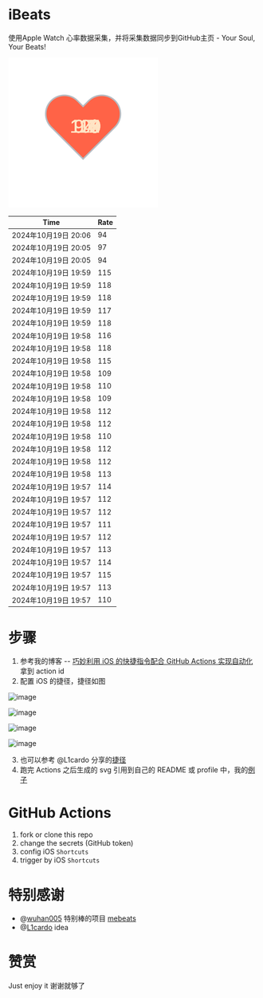 # iBeats
使用Apple Watch 心率数据采集，并将采集数据同步到GitHub主页 - Your Soul, Your Beats!

![](./files/heart.svg)

<!--START_SECTION:my_heart_rate-->
| Time | Rate | 
 | ---- | ---- | 
| 2024年10月19日 20:06 | 94 |
| 2024年10月19日 20:05 | 97 |
| 2024年10月19日 20:05 | 94 |
| 2024年10月19日 19:59 | 115 |
| 2024年10月19日 19:59 | 118 |
| 2024年10月19日 19:59 | 118 |
| 2024年10月19日 19:59 | 117 |
| 2024年10月19日 19:59 | 118 |
| 2024年10月19日 19:58 | 116 |
| 2024年10月19日 19:58 | 118 |
| 2024年10月19日 19:58 | 115 |
| 2024年10月19日 19:58 | 109 |
| 2024年10月19日 19:58 | 110 |
| 2024年10月19日 19:58 | 109 |
| 2024年10月19日 19:58 | 112 |
| 2024年10月19日 19:58 | 112 |
| 2024年10月19日 19:58 | 110 |
| 2024年10月19日 19:58 | 112 |
| 2024年10月19日 19:58 | 112 |
| 2024年10月19日 19:58 | 113 |
| 2024年10月19日 19:57 | 114 |
| 2024年10月19日 19:57 | 112 |
| 2024年10月19日 19:57 | 112 |
| 2024年10月19日 19:57 | 111 |
| 2024年10月19日 19:57 | 112 |
| 2024年10月19日 19:57 | 113 |
| 2024年10月19日 19:57 | 114 |
| 2024年10月19日 19:57 | 115 |
| 2024年10月19日 19:57 | 113 |
| 2024年10月19日 19:57 | 110 |

<!--END_SECTION:my_heart_rate-->

# 步骤
1. 参考我的博客 -- [巧妙利用 iOS 的快捷指令配合 GitHub Actions 实现自动化](https://github.com/yihong0618/gitblog/issues/198) 拿到 action id
2. 配置 iOS 的捷径，捷径如图

![image](https://user-images.githubusercontent.com/15976103/122154218-0db0b480-ce97-11eb-93bb-5aec07c558dc.png)

![image](https://user-images.githubusercontent.com/15976103/122154236-186b4980-ce97-11eb-8e4b-70551a0391ae.png)

![image](https://user-images.githubusercontent.com/15976103/122154268-2d47dd00-ce97-11eb-902e-3acf292265a9.png)

![image](https://user-images.githubusercontent.com/15976103/122174055-fa144680-ceb4-11eb-9be2-3eb83cd516f7.png)

3. 也可以参考 @L1cardo 分享的[捷径](https://www.icloud.com/shortcuts/6ab6047b459c41ad822ad6b94b1c03d4)
4. 跑完 Actions 之后生成的 svg 引用到自己的 README 或 profile 中，我的[例子](https://github.com/yihong0618) 

# GitHub Actions

1. fork or clone this repo
2. change the secrets (GitHub token)
3. config iOS `Shortcuts` 
4. trigger by iOS `Shortcuts`

# 特别感谢
- @[wuhan005](https://github.com/wuhan005) 特别棒的项目 [mebeats](https://github.com/wuhan005/mebeats)
- @[L1cardo](https://github.com/L1cardo) idea

# 赞赏
Just enjoy it
谢谢就够了
